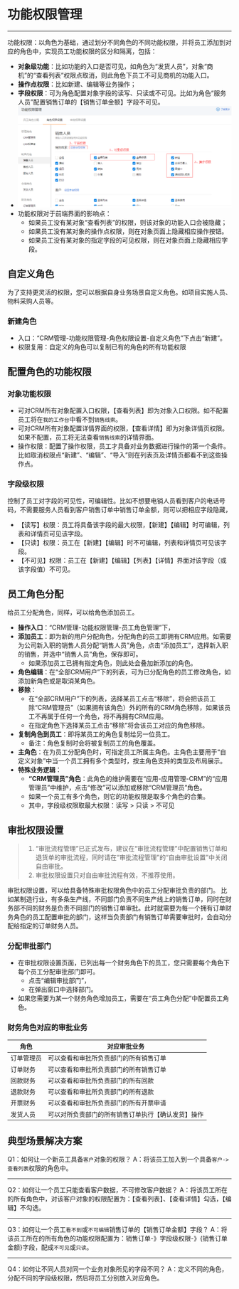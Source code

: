 ﻿
# 功能权限管理

---

功能权限：以角色为基础，通过划分不同角色的不同功能权限，并将员工添加到对应的角色中，实现员工功能权限的区分和隔离，包括：
- **对象级功能**：比如功能的入口是否可见，如角色为“发货人员”，对象“商机”的“查看列表”权限点取消，则此角色下员工不可见商机的功能入口。
- **操作点权限**：比如新建、编辑等业务操作；
- **字段权限**：可为角色配置对象字段的读写、只读或不可见。比如为角色“服务人员”配置销售订单的【销售订单金额】字段不可见。
- ![image](./images/72101.png)
- 功能权限对于前端界面的影响点：
    - 如果员工没有某对象“查看列表”的权限，则该对象的功能入口会被隐藏；
    - 如果员工没有某对象的操作点权限，则在对象页面上隐藏相应操作按钮。
    - 如果员工没有某对象的指定字段的可见权限，则在对象页面上隐藏相应字段。



## 自定义角色
为了支持更灵活的权限，您可以根据自身业务场景自定义角色。如项目实施人员、物料采购人员等。

### 新建角色
- 入口：“CRM管理-功能权限管理-角色权限设置-自定义角色”下点击“新建”。
- 权限复用：自定义的角色可以复制已有的角色的所有功能权限

## 配置角色的功能权限

### 对象功能权限
- 可对CRM所有对象配置入口权限，【查看列表】即为对象入口权限。如不配置员工将在`我的工作台`中看不到`销售线索`。
- 可对CRM所有对象配置详情界面的权限，【查看详情】即为对象详情页权限。如果不配置，员工将无法查看`销售线索`的详情界面。
- 操作权限：配置了操作权限，员工才具备对业务数据进行操作的第一个条件。比如取消权限点“新建”、“编辑”、“导入”则在列表页及详情页都看不到这些操作点。

### 字段级权限
控制了员工对字段的可见性，可编辑性。比如不想要电销人员看到客户的电话号码，不需要服务人员看到客户销售订单中销售订单金额，则可以把相应字段隐藏，
- 【读写】权限：员工将具备该字段的最大权限，【新建】【编辑】时可编辑，列表和详情页可见该字段。
- 【只读】权限：员工在【新建】【编辑】时不可编辑，列表和详情页可见该字段。
- 【不可见】权限：员工在【新建】【编辑】【列表】【详情】界面对该字段（或该字段值）不可见。
 


## 员工角色分配
给员工分配角色，同样，可以给角色添加员工。
- **操作入口**：“CRM管理-功能权限管理-员工角色管理”下，
- **添加员工**：即为新的用户分配角色，分配角色的员工即拥有CRM应用。如需要为公司新入职的销售人员分配“销售人员”角色，点击“添加员工”，选择新入职的销售，并选中“销售人员”角色，保存即可。
    - 如果添加员工已拥有指定角色，则此处会叠加新添加的角色。 
- **角色编辑**：在“全部CRM用户”下的列表，可为已分配角色的员工修改角色，如添加新角色或是取消某角色。
- **移除**：
    - 在“全部CRM用户”下的列表，选择某员工点击“移除”，将会把该员工除“CRM管理员”（如果拥有该角色）外的所有的CRM角色移除，如果该员工不再属于任何一个角色，将不再拥有CRM应用。
    - 在指定角色下选择某员工点击“移除”将会该员工对应的角色移除。
- **复制角色到员工**：即将某员工的角色复制给另一位员工。
    - 备注：角色复制时会将被复制员工的角色覆盖。
- **主角色**：在为员工分配角色时，可指定员工所属主角色。主角色主要用于“自定义对象”中当一个员工拥有多个类型时，按主角色支持的类型及布局展示。
- **特殊业务逻辑**：
    - **“CRM管理员”角色**：此角色的维护需要在“应用-应用管理-CRM”的“应用管理员”中维护，点击“修改”可以添加或移除“CRM管理员”角色。
    - 如果一个员工有多个角色，则它的功能权限是取多个角色的合集。
    - 其中，字段级权限取最大权限：读写 > 只读 > 不可见

## 审批权限设置

> 1. “审批流程管理”已正式发布，建议在“审批流程管理”中配置销售订单和退货单的审批流程，同时请在“审批流程管理”的“自由审批设置”中关闭自由审批。
> 2. 审批权限设置只对自由审批流程有效，不推荐使用。

审批权限设置，可以给具备特殊审批权限角色中的员工分配审批负责的部门。
比如某制造行业，有多条生产线，不同部门负责不同生产线上的销售订单，同时在财务部不同的财务是负责不同部门的销售订单审批。此时就需要为每一个拥有订单财务角色的员工配置审批的部门，这样当负责部门有销售订单需要审批时，会自动分配给指定的订单财务人员。

### 分配审批部门
- 在审批权限设置页面，已列出每一个财务角色下的员工，您只需要每个角色下每个员工分配审批部门即可。
    - 点击“编辑审批部门”， 
    - 在弹出窗口中选择部门。
- 如果您需要为某一个财务角色增加员工，需要在“员工角色分配”中配置员工角色。

### 财务角色对应的审批业务
|角色|对应审批业务|
|--|--|
|订单管理员|可以查看和审批所负责部门的所有销售订单|
|订单财务|可以查看和审批所负责部门的所有销售订单|
|回款财务|可以查看和审批所负责部门的所有回款|
|退款财务|可以查看和审批所负责部门的所有退款|
|开票财务|可以查看和审批所负责部门的所有开票申请|
|发货人员|可以对所负责部门的所有销售订单执行【确认发货】操作|



## 典型场景解决方案

Q1：如何让一个新员工具备`客户`对象的权限？
A：将该员工加入到一个具备`客户->查看列表`权限的角色中。 

---
Q2：如何让一个员工只能查看客户数据，不可修改客户数据？
A：将该员工所在的所有角色中，对该客户对象的权限配置为：【查看列表】、【查看详情】勾选，【编辑】不勾选。

---
Q3：如何让一个员工`看不到`或`不可编辑`销售订单的【销售订单金额】字段？
A：将该员工所在的所有角色的功能权限配置为：销售订单-》字段级权限-》{销售订单金额}字段，配成`不可见`或`只读`。

---

Q4：如何让不同人员对同一个业务对象所见的字段不同？
A：定义不同的角色，分配不同的字段级权限，然后将员工分别放入对应角色。





















 
    